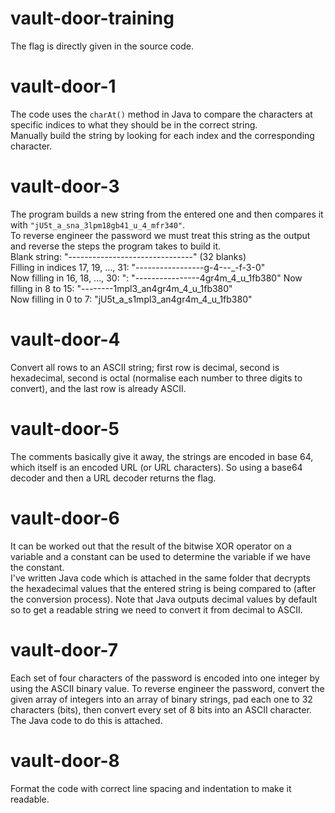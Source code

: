 # vault-door-training
The flag is directly given in the source code.

# vault-door-1
The code uses the `charAt()` method in Java to compare the characters at specific indices to what they should be in the correct string.  
Manually build the string by looking for each index and the corresponding character.

# vault-door-3
The program builds a new string from the entered one and then compares it with `"jU5t_a_sna_3lpm18gb41_u_4_mfr340"`.  
To reverse engineer the password we must treat this string as the output and reverse the steps the program takes to build it.  
Blank string: "-------------------------------" (32 blanks)  
Filling in indices 17, 19, ..., 31: "-----------------g-4-_-_-_-f-3-0"  
Now filling in 16, 18, ..., 30: ":  "----------------4gr4m_4_u_1fb380"
Now filling in 8 to 15:             "--------1mpl3_an4gr4m_4_u_1fb380"  
Now filling in 0 to 7:              "jU5t_a_s1mpl3_an4gr4m_4_u_1fb380"

# vault-door-4
Convert all rows to an ASCII string; first row is decimal, second is hexadecimal, second is octal (normalise each number to three digits to convert), and the last row is already ASCII.

# vault-door-5
The comments basically give it away, the strings are encoded in base 64, which itself is an encoded URL (or URL characters). So using a base64 decoder and then a URL decoder returns the flag.

# vault-door-6
It can be worked out that the result of the bitwise XOR operator on a variable and a constant can be used to determine the variable if we have the constant.  
I've written Java code which is attached in the same folder that decrypts the hexadecimal values that the entered string is being compared to (after the conversion process). Note that Java outputs decimal values by default so to get a readable string we need to convert it from decimal to ASCII.

# vault-door-7
Each set of four characters of the password is encoded into one integer by using the ASCII binary value. To reverse engineer the password, convert the given array of integers into an array of binary strings, pad each one to 32 characters (bits), then convert every set of 8 bits into an ASCII character. The Java code to do this is attached.

# vault-door-8
Format the code with correct line spacing and indentation to make it readable.  
